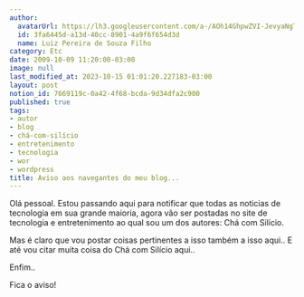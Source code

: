 ```yaml
---
author:
  avatarUrl: https://lh3.googleusercontent.com/a-/AOh14GhpwZVI-JevyaNgTdlrOT6YN20cI6V9Kxtq38Ij8AQ=s100
  id: 3fa6445d-a13d-40cc-8901-4a9f6f654d3d
  name: Luiz Pereira de Souza Filho
category: Etc
date: 2009-10-09 11:20:00-03:00
image: null
last_modified_at: 2023-10-15 01:01:20.227183-03:00
layout: post
notion_id: 7669119c-0a42-4f68-bcda-9d34dfa2c900
published: true
tags:
- autor
- blog
- chá-com-silício
- entretenimento
- tecnologia
- wor
- wordpress
title: Aviso aos navegantes do meu blog...
---
```


Olá pessoal. Estou passando aqui para notificar que todas as noticias de tecnologia em sua grande maioria, agora vão ser postadas no site de tecnologia e entretenimento ao qual sou um dos autores: Chá com Silício.

  

Mas é claro que vou postar coisas pertinentes a isso também a isso aqui.. E até vou citar muita coisa do Chá com Silício aqui..

  

Enfim..

  

Fica o aviso!
